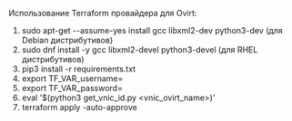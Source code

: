Использование Terraform провайдера для Ovirt:
1. sudo apt-get --assume-yes install gcc libxml2-dev python3-dev (для Debian дистрибутивов)
1. sudo dnf install -y gcc libxml2-devel python3-devel (для RHEL дистрибутивов)
2. pip3 install -r requirements.txt
3. export TF_VAR_username=<username>
4. export TF_VAR_password=<password>
5. eval '$(python3 get_vnic_id.py <vnic_ovirt_name>)'
6. terraform apply -auto-approve
